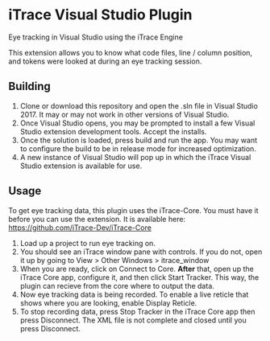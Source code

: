 iTrace Visual Studio Plugin
===========================

Eye tracking in Visual Studio using the iTrace Engine

This extension allows you to know what code files, line / column position, and tokens were looked at during an eye tracking session.

## Building

1. Clone or download this repository and open the .sln file in Visual Studio 2017. It may or may not work in other versions of Visual Studio. 
1. Once Visual Studio opens, you may be prompted to install a few Visual Studio extension development tools. Accept the installs. 
1. Once the solution is loaded, press build and run the app. You may want to configure the build to be in release mode for increased optimization.
1. A new instance of Visual Studio will pop up in which the iTrace Visual Studio extension is available for use. 

## Usage

To get eye tracking data, this plugin uses the iTrace-Core. You must have it before you can use the extension. It is available here: https://github.com/iTrace-Dev/iTrace-Core

1. Load up a project to run eye tracking on. 
1. You should see an iTrace window pane with controls. If you do not, open it up by going to View > Other Windows > itrace_window
1. When you are ready, click on Connect to Core. **After** that, open up the iTrace Core app, configure it, and then click Start Tracker. This way, the plugin can recieve from the core where to output the data.  
1. Now eye tracking data is being recorded. To enable a live reticle that shows where you are looking, enable Display Reticle. 
1. To stop recording data, press Stop Tracker in the iTrace Core app then press Disconnect. The XML file is not complete and closed until you press Disconnect.
